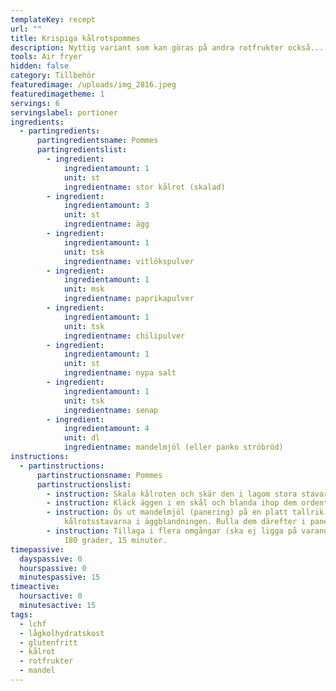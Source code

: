 ```yaml
---
templateKey: recept
url: ""
title: Krispiga kålrotspommes
description: Nyttig variant som kan göras på andra rotfrukter också...
tools: Air fryer
hidden: false
category: Tillbehör
featuredimage: /uploads/img_2816.jpeg
featuredimagetheme: 1
servings: 6
servingslabel: portioner
ingredients:
  - partingredients:
      partingredientsname: Pommes
      partingredientslist:
        - ingredient:
            ingredientamount: 1
            unit: st
            ingredientname: stor kålrot (skalad)
        - ingredient:
            ingredientamount: 3
            unit: st
            ingredientname: ägg
        - ingredient:
            ingredientamount: 1
            unit: tsk
            ingredientname: vitlökspulver
        - ingredient:
            ingredientamount: 1
            unit: msk
            ingredientname: paprikapulver
        - ingredient:
            ingredientamount: 1
            unit: tsk
            ingredientname: chilipulver
        - ingredient:
            ingredientamount: 1
            unit: st
            ingredientname: nypa salt
        - ingredient:
            ingredientamount: 1
            unit: tsk
            ingredientname: senap
        - ingredient:
            ingredientamount: 4
            unit: dl
            ingredientname: mandelmjöl (eller panko ströbröd)
instructions:
  - partinstructions:
      partinstructionsname: Pommes
      partinstructionslist:
        - instruction: Skala kålroten och skär den i lagom stora stavar. Lägg åt sidan.
        - instruction: Kläck äggen i en skål och blanda ihop dem ordentligt med kryddorna.
        - instruction: Ös ut mandelmjöl (panering) på en platt tallrik. Doppa
            kålrotsstavarna i äggblandningen. Rulla dem därefter i paneringen.
        - instruction: Tillaga i flera omgångar (ska ej ligga på varandra) i air fryer,
            180 grader, 15 minuter.
timepassive:
  dayspassive: 0
  hourspassive: 0
  minutespassive: 15
timeactive:
  hoursactive: 0
  minutesactive: 15
tags:
  - lchf
  - lågkolhydratskost
  - glutenfritt
  - kålrot
  - rotfrukter
  - mandel
---
```

